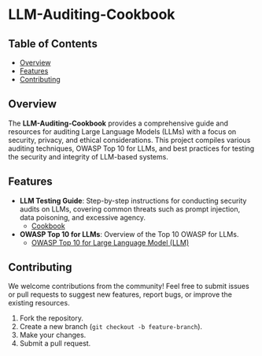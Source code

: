 # LLM-Auditing-Cookbook

## Table of Contents
- [Overview](#overview)
- [Features](#features)
- [Contributing](#contributing)

## Overview
The **LLM-Auditing-Cookbook** provides a comprehensive guide and resources for auditing Large Language Models (LLMs) with a focus on security, privacy, and ethical considerations. This project compiles various auditing techniques, OWASP Top 10 for LLMs, and best practices for testing the security and integrity of LLM-based systems.  

## Features
- **LLM Testing Guide**: Step-by-step instructions for conducting security audits on LLMs, covering common threats such as prompt injection, data poisoning, and excessive agency.
	- [Cookbook](docs/Cookbook.md)
- **OWASP Top 10 for LLMs**: Overview of the Top 10 OWASP for LLMs.
	- [OWASP Top 10 for Large Language Model (LLM)](docs/OWASP%20Top%2010%20for%20Large%20Language%20Model%20(LLM).md)

## Contributing
We welcome contributions from the community! Feel free to submit issues or pull requests to suggest new features, report bugs, or improve the existing resources.

1. Fork the repository.
2. Create a new branch (`git checkout -b feature-branch`).
3. Make your changes.
4. Submit a pull request.